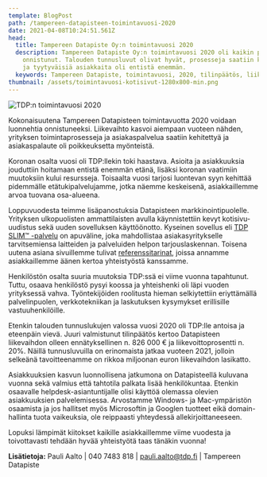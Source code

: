 ```yaml
---
template: BlogPost
path: /tampereen-datapisteen-toimintavuosi-2020
date: 2021-04-08T10:24:51.561Z
head:
  title: Tampereen Datapiste Oy:n toimintavuosi 2020
  description: Tampereen Datapiste Oy:n toimintavuosi 2020 oli kaikin puolin
    onnistunut. Talouden tunnusluvut olivat hyvät, prosesseja saatiin kehitettyä
    ja tyytyväisiä asiakkaita oli entistä enemmän.
  keywords: Tampereen Datapiste, toimintavuosi, 2020, tilinpäätös, liikevaihto
thumbnail: /assets/toimintavuosi-kotisivut-1280x800-min.png
---
```



![TDP:n toimintavuosi 2020](/assets/toimintavuosi-kotisivut-1280x800-min.png)

Kokonaisuutena Tampereen Datapisteen toimintavuotta 2020 voidaan luonnehtia onnistuneeksi. Liikevaihto kasvoi aiempaan vuoteen nähden, yrityksen toimintaprosesseja ja asiakaspalvelua saatiin kehitettyä ja asiakaspalaute oli poikkeuksetta myönteistä.


Koronan osalta vuosi oli TDP:llekin toki haastava. Asioita ja asiakkuuksia jouduttiin hoitamaan entistä enemmän etänä, lisäksi koronan vaatimiin muutoksiin kului resursseja. Toisaalta vuosi tarjosi luontevan syyn kehittää pidemmälle etätukipalvelujamme, jotka näemme keskeisenä, asiakkaillemme arvoa tuovana osa-alueena.

Loppuvuodesta teimme lisäpanostuksia Datapisteen markkinointipuolelle. Yrityksen ulkopuolisten ammattilaisten avulla käynnistettiin kevyt kotisivu-uudistus sekä uuden sovelluksen käyttöönotto. Kyseinen sovellus eli [TDP SLIM™ -palvelu](https://www.tdp.fi/tdp-slim) on apuväline, joka mahdollistaa asiakasyritykselle tarvitsemiensa laitteiden ja palveluiden helpon tarjouslaskennan. Toisena uutena asiana sivuillemme tulivat [referenssitarinat](https://www.tdp.fi/referenssit), joissa annamme asiakkaillemme äänen kertoa yhteistyöstä kanssamme.

Henkilöstön osalta suuria muutoksia TDP:ssä ei viime vuonna tapahtunut. Tuttu, osaava henkilöstö pysyi koossa ja yhteishenki oli läpi vuoden yrityksessä vahva. Työntekijöiden roolitusta hieman selkiytettiin eriyttämällä palvelinpuolen, verkkotekniikan ja laskutuksen kysymykset erillisille vastuuhenkilöille.

Etenkin talouden tunnuslukujen valossa vuosi 2020 oli TDP:lle antoisa ja eteenpäin vievä. Juuri valmistunut tilinpäätös kertoo Datapisteen liikevaihdon olleen ennätyksellinen n. 826 000 € ja liikevoittoprosentti n. 20%. Näillä tunnusluvuilla on erinomaista jatkaa vuoteen 2021, jolloin selkeänä tavoitteenamme on rikkoa miljoonan euron liikevaihdon lasikatto.

Asiakkuuksien kasvun luonnollisena jatkumona on Datapisteellä kuluvana vuonna sekä valmius että tahtotila palkata lisää henkilökuntaa. Etenkin osaavalle helpdesk-asiantuntijalle olisi käyttöä olemassa olevien asiakkuuksien palvelemisessa. Arvostamme Windows- ja Mac-ympäristön osaamista ja jos hallitset myös Microsoftin ja Googlen tuotteet eikä domain-hallinta tuota vaikeuksia, ole reippaasti yhteydessä allekirjoittaneeseen.

Lopuksi lämpimät kiitokset kaikille asiakkaillemme viime vuodesta ja toivottavasti tehdään hyvää yhteistyötä taas tänäkin vuonna!

**Lisätietoja:** Pauli Aalto | 040 7483 818 | pauli.aalto@tdp.fi | Tampereen Datapiste